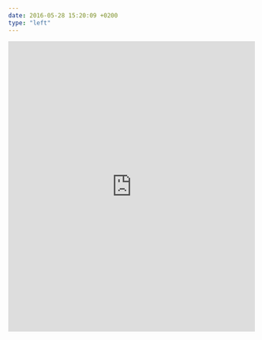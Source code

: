 ```yaml
---
date: 2016-05-28 15:20:09 +0200
type: "left"
---
```

<iframe src="https://www.facebook.com/plugins/post.php?href=https%3A%2F%2Fwww.facebook.com%2Fphoto.php%3Ffbid%3D1731698163736514%26set%3Da.1447902505449416.1073741831.100006890412149%26type%3D3&width=500" width="500" height="589" style="border:none;overflow:hidden" scrolling="no" frameborder="0" allowTransparency="true"></iframe>
